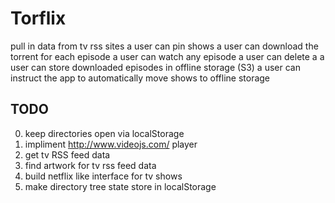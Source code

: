 # Torflix


pull in data from tv rss sites
a user can pin shows
a user can download the torrent for each episode
a user can watch any episode
a user can delete a
a user can store downloaded episodes in offline storage (S3)
a user can instruct the app to automatically move shows to offline storage




## TODO

0. keep directories open via localStorage
0. impliment http://www.videojs.com/ player
0. get tv RSS feed data
0. find artwork for tv rss feed data
0. build netflix like interface for tv shows
0. make directory tree state store in localStorage
